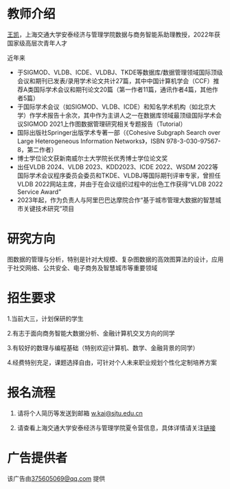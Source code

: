 # 教师介绍
[王凯](https://www.acem.sjtu.edu.cn/faculty/wangkai.html)，上海交通大学安泰经济与管理学院数据与商务智能系助理教授，2022年获国家级高层次青年人才

近年来
- 于SIGMOD、VLDB、ICDE、VLDBJ、TKDE等数据库/数据管理领域国际顶级会议和期刊已发表/录用学术论文共计27篇，其中中国计算机学会（CCF）推荐A类国际学术会议和期刊论文20篇（第一作者11篇，通讯作者4篇，其他作者5篇）
- 于国际学术会议（如SIGMOD、VLDB、ICDE）和知名学术机构（如北京大学）作学术报告十余次，其中作为主讲人之一在数据库领域最顶级国际学术会议SIGMOD 2021上作图数据管理研究相关专题报告（Tutorial）
- 国际出版社Springer出版学术专著一部（《Cohesive Subgraph Search over Large Heterogeneous Information Networks》，ISBN 978-3-030-97567-8，第二作者）
- 博士学位论文获新南威尔士大学院长优秀博士学位论文奖
- 出任VLDB 2024、VLDB 2023、KDD2023、ICDE 2022、WSDM 2022等国际学术会议程序委员会委员和TKDE、VLDBJ等国际期刊评审专家，曾担任VLDB 2022网站主席，并由于在会议组织过程中的出色工作获得“VLDB 2022 Service Award”
- 2023年起，作为负责人与阿里巴巴达摩院合作“基于城市管理大数据的智慧城市关键技术研究”项目

# 研究方向
图数据的管理与分析，特别是针对大规模、复杂图数据的高效图算法的设计，应用于社交网络、公共安全、电子商务及智慧城市等重要领域

# 招生要求
1.当前大三，计划保研的学生

2.有志于面向商务智能大数据分析、金融计算机交叉方向的同学

3.有较好的数理与编程基础（特别欢迎计算机、数学、金融背景的同学）

4.经费特别充足，课题选择自由，可针对个人未来职业规划个性化定制培养方案

# 报名流程
1. 请将个人简历等发送到邮箱 w.kai@sjtu.edu.cn

2. 请查看上海交通大学安泰经济与管理学院夏令营信息，具体详情请关注[链接](https://www.acem.sjtu.edu.cn/notices/75833.html)

# 广告提供者

该广告由[375605069@qq.com](mailto:375605069@qq.com) 提供

